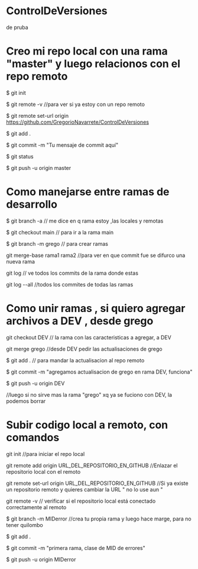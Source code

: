# ControlDeVersiones
de pruba

# Creo mi repo local con una rama "master" y luego relacionos con el repo remoto 
$ git init

$ git remote -v             //para ver si ya estoy con un repo remoto

$ git remote set-url origin https://github.com/GregorioNavarrete/ControlDeVersiones

$ git add .

$ git commit -m "Tu mensaje de commit aquí"

$ git status

$ git push -u origin master

# Como manejarse entre ramas de desarrollo 

$ git branch -a    // me dice en q rama estoy ,las locales y remotas

$ git checkout main  // para ir a la rama main 

$  git branch -m grego // para crear ramas 

git merge-base rama1 rama2 //para ver en que commit fue se difurco una nueva rama 

git log  // ve todos los commits de la rama donde estas

git log --all  //todos los commites de todas las ramas 

# Como unir ramas , si quiero agregar archivos a DEV , desde grego

git checkout DEV // la rama con las caracteristicas a agregar, a DEV

git merge grego //desde DEV pedir las actualisaciones de grego

$ git add . // para mandar la actualisacion al repo remoto

$ git commit -m "agregamos actualisacion de grego en rama DEV, funciona"

$ git push -u origin DEV

//luego si no sirve mas la rama "grego" xq ya se fuciono con DEV, la podemos borrar 

# Subir codigo local a remoto, con comandos 

git init  //para iniciar el repo local

git remote add origin URL_DEL_REPOSITORIO_EN_GITHUB   //Enlazar el repositorio local con el remoto

git remote set-url origin URL_DEL_REPOSITORIO_EN_GITHUB   //Si ya existe un repositorio remoto y quieres cambiar la URL   " no lo use aun "

git remote -v    // verificar si el repositorio local está conectado correctamente al remoto

$ git branch -m MIDerror  //crea tu propia rama y luego hace marge, para no tener quilombo

$ git add .

$ git commit -m "primera rama, clase de MID de errores"

$ git push -u origin MIDerror 






